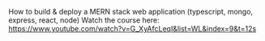 
How to build & deploy a MERN stack web application (typescript, mongo, express, react, node)
Watch the course here: https://www.youtube.com/watch?v=G_XyAfcLeqI&list=WL&index=9&t=12s

